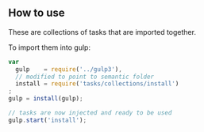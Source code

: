## How to use

These are collections of tasks that are imported together.

To import them into gulp:
```javascript
var
  gulp    = require('../gulp3'),
  // modified to point to semantic folder
  install = require('tasks/collections/install')
;
gulp = install(gulp);

// tasks are now injected and ready to be used
gulp.start('install');
```

